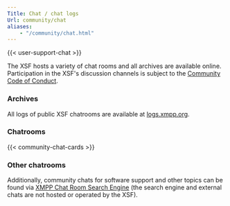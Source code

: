 ```yaml
---
Title: Chat / chat logs
Url: community/chat
aliases:
    - "/community/chat.html"
---
```


{{< user-support-chat >}}

The XSF hosts a variety of chat rooms and all archives are available online. Participation in the XSF's discussion channels is subject to the [Community Code of Conduct](https://xmpp.org/extensions/xep-0458.html).

### Archives

All logs of public XSF chatrooms are available at [logs.xmpp.org](https://logs.xmpp.org/).

### Chatrooms

{{< community-chat-cards >}}

### Other chatrooms

Additionally, community chats for software support and other topics can be found via [XMPP Chat Room Search Engine](https://search.jabber.network/rooms/1) (the search engine and external chats are not hosted or operated by the XSF).
